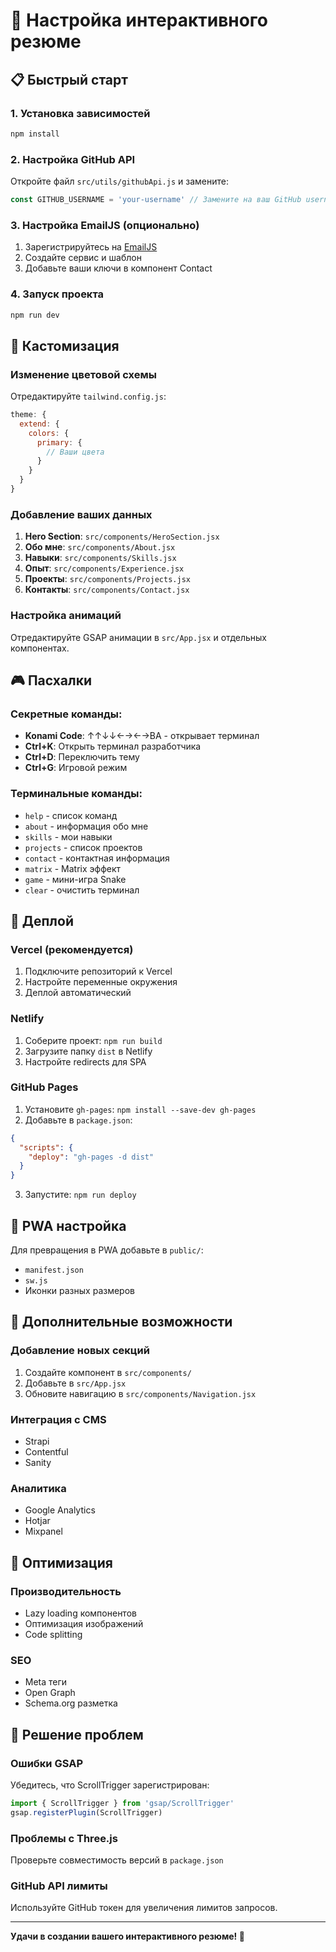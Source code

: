 # 🚀 Настройка интерактивного резюме

## 📋 Быстрый старт

### 1. Установка зависимостей
```bash
npm install
```

### 2. Настройка GitHub API
Откройте файл `src/utils/githubApi.js` и замените:
```javascript
const GITHUB_USERNAME = 'your-username' // Замените на ваш GitHub username
```

### 3. Настройка EmailJS (опционально)
1. Зарегистрируйтесь на [EmailJS](https://www.emailjs.com/)
2. Создайте сервис и шаблон
3. Добавьте ваши ключи в компонент Contact

### 4. Запуск проекта
```bash
npm run dev
```

## 🎨 Кастомизация

### Изменение цветовой схемы
Отредактируйте `tailwind.config.js`:
```javascript
theme: {
  extend: {
    colors: {
      primary: {
        // Ваши цвета
      }
    }
  }
}
```

### Добавление ваших данных
1. **Hero Section**: `src/components/HeroSection.jsx`
2. **Обо мне**: `src/components/About.jsx`
3. **Навыки**: `src/components/Skills.jsx`
4. **Опыт**: `src/components/Experience.jsx`
5. **Проекты**: `src/components/Projects.jsx`
6. **Контакты**: `src/components/Contact.jsx`

### Настройка анимаций
Отредактируйте GSAP анимации в `src/App.jsx` и отдельных компонентах.

## 🎮 Пасхалки

### Секретные команды:
- **Konami Code**: ↑↑↓↓←→←→BA - открывает терминал
- **Ctrl+K**: Открыть терминал разработчика
- **Ctrl+D**: Переключить тему
- **Ctrl+G**: Игровой режим

### Терминальные команды:
- `help` - список команд
- `about` - информация обо мне
- `skills` - мои навыки
- `projects` - список проектов
- `contact` - контактная информация
- `matrix` - Matrix эффект
- `game` - мини-игра Snake
- `clear` - очистить терминал

## 🚀 Деплой

### Vercel (рекомендуется)
1. Подключите репозиторий к Vercel
2. Настройте переменные окружения
3. Деплой автоматический

### Netlify
1. Соберите проект: `npm run build`
2. Загрузите папку `dist` в Netlify
3. Настройте redirects для SPA

### GitHub Pages
1. Установите `gh-pages`: `npm install --save-dev gh-pages`
2. Добавьте в `package.json`:
```json
{
  "scripts": {
    "deploy": "gh-pages -d dist"
  }
}
```
3. Запустите: `npm run deploy`

## 📱 PWA настройка

Для превращения в PWA добавьте в `public/`:
- `manifest.json`
- `sw.js`
- Иконки разных размеров

## 🔧 Дополнительные возможности

### Добавление новых секций
1. Создайте компонент в `src/components/`
2. Добавьте в `src/App.jsx`
3. Обновите навигацию в `src/components/Navigation.jsx`

### Интеграция с CMS
- Strapi
- Contentful
- Sanity

### Аналитика
- Google Analytics
- Hotjar
- Mixpanel

## 🎯 Оптимизация

### Производительность
- Lazy loading компонентов
- Оптимизация изображений
- Code splitting

### SEO
- Meta теги
- Open Graph
- Schema.org разметка

## 🐛 Решение проблем

### Ошибки GSAP
Убедитесь, что ScrollTrigger зарегистрирован:
```javascript
import { ScrollTrigger } from 'gsap/ScrollTrigger'
gsap.registerPlugin(ScrollTrigger)
```

### Проблемы с Three.js
Проверьте совместимость версий в `package.json`

### GitHub API лимиты
Используйте GitHub токен для увеличения лимитов запросов.

---

**Удачи в создании вашего интерактивного резюме! 🚀**
